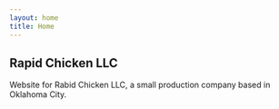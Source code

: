 ```yaml
---
layout: home
title: Home
---
```

<h2 class="page-title">Rapid Chicken LLC</h2>

Website for Rabid Chicken LLC, a small production company based in Oklahoma City.